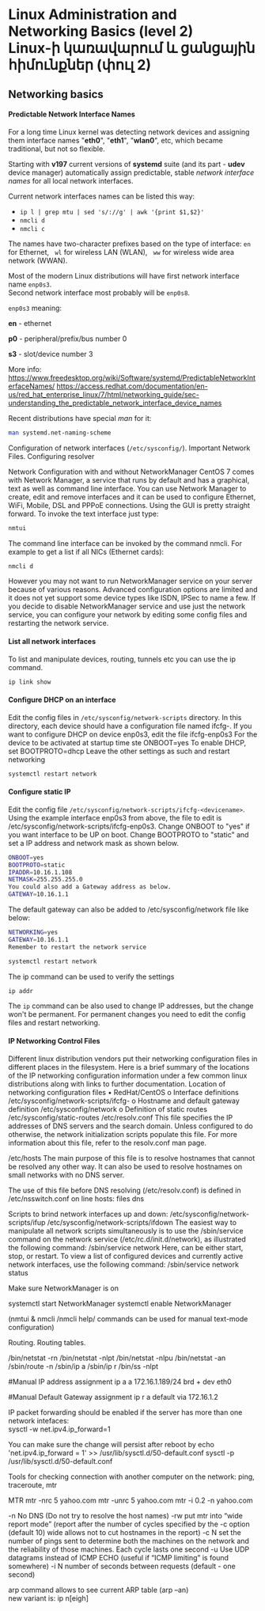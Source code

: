 # Linux Administration and Networking Basics (level 2) <br />Linux-ի կառավարում և ցանցային հիմունքներ (փուլ 2)

## Networking basics

#### Predictable Network Interface Names
For a long time Linux kernel was detecting network devices and assigning them 
interface names "**eth0**", "**eth1**", "**wlan0**", etc, 
which became traditional, but not so flexible.

Starting with **v197** current versions of **systemd** suite (and its part - **udev** device manager) automatically assign predictable, 
stable _network interface names_ for all local network interfaces. 

Current network interfaces names can be listed this way:
* `ip l | grep mtu | sed 's/://g' | awk '{print $1,$2}' `
* `nmcli d`
* `nmcli c`


The names have two-character prefixes based on the type of interface:
`en` for Ethernet,
&nbsp; 
`wl` for wireless LAN (WLAN),
&nbsp;
`ww` for wireless wide area network (WWAN).

Most of the modern Linux distributions will have first network interface name 
`enp0s3`. <br />
Second network interface most probably will be `enp0s8`.

`enp0s3` meaning: 

**en** - ethernet 

**p0** - peripheral/prefix/bus number 0

**s3** - slot/device number 3

More info: https://www.freedesktop.org/wiki/Software/systemd/PredictableNetworkInterfaceNames/
https://access.redhat.com/documentation/en-us/red_hat_enterprise_linux/7/html/networking_guide/sec-understanding_the_predictable_network_interface_device_names

Recent distributions have special _man_ for it:

```bash
man systemd.net-naming-scheme
```


Configuration of network interfaces (`/etc/sysconfig/`).  Important Network Files.
Configuring resolver

Network Configuration with and without NetworkManager
CentOS 7 comes with Network Manager, a service that runs by default and has a graphical, text as well as command line interface. You can use Network Manager to create, edit and remove interfaces and it can be used to configure Ethernet, WiFi, Mobile, DSL and PPPoE connections. Using the GUI is pretty straight forward. To invoke the text interface just type:
```bash
nmtui
```
The command line interface can be invoked by the command nmcli. For example to get a list if all NICs (Ethernet cards):
```bash
nmcli d
```
However you may not want to run NetworkManager service on your server because of various reasons. Advanced configuration options are limited and it does not yet support some device types like ISDN, IPSec to name a few. If you decide to disable NetworkManager service and use just the network service, you can configure your network by editing some config files and restarting the network service.


#### List all network interfaces
To list and manipulate devices, routing, tunnels etc you can use the ip command.
```bash
ip link show
```

#### Configure DHCP on an interface
Edit the config files in `/etc/sysconfig/network-scripts` directory. In this directory, each device should have a configuration file named ifcfg-<device-name>. If you want to configure DHCP on device enp0s3, edit the file ifcfg-enp0s3
For the device to be activated at startup time ste ONBOOT=yes
To enable DHCP, set BOOTPROTO=dhcp
Leave the other settings as such and restart networking
```bash
systemctl restart network
```

#### Configure static IP
Edit the config file `/etc/sysconfig/network-scripts/ifcfg-<devicename>`. Using the example interface enp0s3 from above, the file to edit is /etc/sysconfig/network-scripts/ifcfg-enp0s3. Change ONBOOT to "yes" if you want interface to be UP on boot. Change BOOTPROTO to "static" and set a IP address and network mask as shown below.
```bash
ONBOOT=yes
BOOTPROTO=static
IPADDR=10.16.1.108
NETMASK=255.255.255.0
You could also add a Gateway address as below.
GATEWAY=10.16.1.1
```

The default gateway can also be added to /etc/sysconfig/network file like below:
```bash
NETWORKING=yes
GATEWAY=10.16.1.1
Remember to restart the network service
```

```bash
systemctl restart network
```

The ip command can be used to verify the settings
```bash
ip addr
```

The `ip` command can be also used to change IP addresses, but the change won't be permanent. For permanent changes you need to edit the config files and restart networking.


#### IP Networking Control Files

Different linux distribution vendors put their networking configuration files in different places in the filesystem. Here is a brief summary of the locations of the IP networking configuration information under a few common linux distributions along with links to further documentation. 
Location of networking configuration files
•	RedHat/CentOS
o	Interface definitions 				 /etc/sysconfig/network-scripts/ifcfg-<interface-name> 
o	Hostname and default gateway definition /etc/sysconfig/network 
o	Definition of static routes 			 /etc/sysconfig/static-routes 
/etc/resolv.conf
This file specifies the IP addresses of DNS servers and the search domain. 
Unless configured to do otherwise, the network initialization scripts populate this file. For more information about this file, refer to the resolv.conf man page.

/etc/hosts
The main purpose of this file is to resolve hostnames that cannot be resolved any other way. It can also be used to resolve hostnames on small networks with no DNS 
server. 

The use of this file before DNS resolving (/etc/resolv.conf) is defined in /etc/nsswitch.conf on line 
hosts:      files dns

Scripts to brind network interfaces up and down:
/etc/sysconfig/network-scripts/ifup
/etc/sysconfig/network-scripts/ifdown
The easiest way to manipulate all network scripts simultaneously is to use the /sbin/service command on the network service (/etc/rc.d/init.d/network), as illustrated the following command: 
/sbin/service network <action>
Here, <action> can be either start, stop, or restart. 
To view a list of configured devices and currently active network interfaces, use the following command: 
/sbin/service network status

Make sure NetworkManager is on

systemctl start NetworkManager
systemctl enable NetworkManager 

(nmtui & nmcli /nmcli help/ commands can be used for manual text-mode configuration)

Routing. Routing tables.

/bin/netstat -rn 
/bin/netstat -nlpt
/bin/netstat -nlpu
/bin/netstat -an
/sbin/route -n
/sbin/ip a
/sbin/ip r
/bin/ss -nlpt

#Manual IP address assignment
ip a a 172.16.1.189/24 brd + dev eth0

#Manual Default Gateway assignment
ip r a default via 172.16.1.2

IP packet forwarding should be enabled if the server has more than one network intefaces:  
sysctl -w net.ipv4.ip_forward=1

You can make sure the change will persist after reboot by
echo  'net.ipv4.ip_forward = 1'  >>  /usr/lib/sysctl.d/50-default.conf
sysctl -p /usr/lib/sysctl.d/50-default.conf  

Tools for checking connection with another computer on the network:
ping, traceroute, mtr

MTR
mtr -nrc 5 yahoo.com
mtr -unrc 5 yahoo.com
mtr -i 0.2 -n yahoo.com


-n	No DNS (Do not try to resolve the host names)
-rw 	put mtr into “wide report mode” (report after the number of cycles specified by the 
-c option (default 10) wide allows not to cut hostnames in the report)
-c N	set the number of pings sent to determine both the machines on the network and the reliability of those machines.  Each cycle lasts one second
-u	Use UDP datagrams instead of ICMP ECHO (useful if “ICMP limiting” is found somewhere)
-i N	number of seconds between requests (default - one second)

arp command allows to see current ARP table  (arp –an)  
new variant is: 
ip n[eigh]
 




